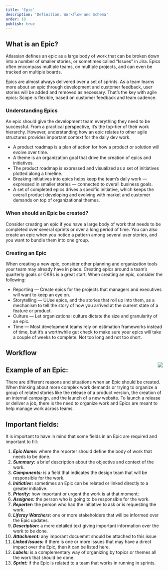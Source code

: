 ```yaml
---
title: 'Epic'
description: 'Definition, Workflow and Schema'
order: 10
publish: true
---
```


## What is an Epic?

Atlassian defines an epic as a large body of work that can be broken down into a number of smaller stories, or sometimes called “Issues” in Jira. Epics often encompass multiple teams, on multiple projects, and can even be tracked on multiple boards.

Epics are almost always delivered over a set of sprints. As a team learns more about an epic through development and customer feedback, user stories will be added and removed as necessary. That’s the key with agile epics: Scope is flexible, based on customer feedback and team cadence.

### Understanding Epics

An epic should give the development team everything they need to be successful. From a practical perspective, it’s the top-tier of their work hierarchy. However, understanding how an epic relates to other agile structures provides important context for the daily dev work.

-   A product roadmap is a plan of action for how a product or solution will evolve over time.
-   A theme is an organization goal that drive the creation of epics and initiatives.
-   The product roadmap is expressed and visualized as a set of initiatives plotted along a timeline.
-   Breaking initiatives into epics helps keep the team’s daily work — expressed in smaller stories — connected to overall business goals.
-   A set of completed epics drives a specific initiative, which keeps the overall product developing and evolving with market and customer demands on top of organizational themes.

### When should an Epic be created?

Consider creating an epic if you have a large body of work that needs to be completed over several sprints or over a long period of time. You can also create an epic when you notice a pattern among several user stories, and you want to bundle them into one group.

### Creating an Epic

When creating a new epic, consider other planning and organization tools your team may already have in place. Creating epics around a team’s quarterly goals or OKRs is a great start. When creating an epic, consider the following:

-   Reporting — Create epics for the projects that managers and executives will want to keep an eye on.
-   Storytelling — UUse epics, and the stories that roll up into them, as a mechanism to tell the story of how you arrived at the current state of a feature or product.
-   Culture — Let organizational culture dictate the size and granularity of an epic.
-   Time — Most development teams rely on estimation frameworks instead of time, but it’s a worthwhile gut check to make sure your epics will take a couple of weeks to complete. Not too long and not too short.

## Workflow

<Image
	src="/images/handbook/tools/jira/epic-worflow-generic.png"
	align="right"
	size="small"
	caption="Epic workflow"
	margin="4rem -2rem 0 4rem"
	rounded
	dropShadow
/>

## Example of an Epic:

There are different reasons and situations when an Epic should be created. When thinking about more complex work demands or trying to organize a group of related stories like the release of a product version, the creation of an internal campaign, and the launch of a new website. To launch a release or deliver a job, there is the need to organize work and Epics are meant to help manage work across teams.

## Important fields:

It is important to have in mind that some fields in an Epic are required and important to fill:
1. ***Epic Name:*** where the reporter should define the body of work that needs to be done.
2. ***Summary:*** a brief description about the objective and context of the work.
3. ***Components:*** is a field that indicates the design team that will be responsible for the work.
4. ***Initiative:*** sometimes an Epic can be related or linked directly to a greater initiative.
5. ***Priority:*** how important or urgent the work is at that moment;
6. ***Assignee:*** the person who is going to be responsible for the work.
7. ***Reporter:*** the person who had the initiative to ask or is requesting the work.
8. ***Liferay Watchers:*** one or more stakeholders that will be informed over the Epic updates.
9. ***Description:*** a more detailed text giving important information over the work to be done.
10. ***Attachment:*** any imporant docuemnt should be attached to this issue
11. ***Linked Issues:*** if there is one or more issues that may have a direct impact over the Epic, then it can be listed here.
12. ***Labels:*** is a complementary way of organizing by topics or themes all the work that should be done.
13. ***Sprint:*** if the Epic is related to a team that works in running in sprints.
